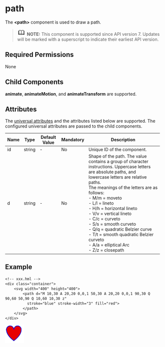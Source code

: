 # path

The  **<path\>**  component is used to draw a path.

>![](../../public_sys-resources/icon-note.gif) **NOTE:** 
>This component is supported since API version 7. Updates will be marked with a superscript to indicate their earliest API version.

## Required Permissions

None

## Child Components

**animate**,  **animateMotion**, and  **animateTransform**  are supported.

## Attributes

The  [universal attributes](js-components-svg-common-attributes.md)  and the attributes listed below are supported. The configured universal attributes are passed to the child components.

| Name | Type   | Default Value | Mandatory | Description                                                  |
| ---- | ------ | ------------- | --------- | ------------------------------------------------------------ |
| id   | string | -             | No        | Unique ID of the component.                                  |
| d    | string | -             | No        | Shape of the path. The value contains a group of character instructions. Uppercase letters are absolute paths, and lowercase letters are relative paths.<br/>The meanings of the letters are as follows:<br/>- M/m = moveto<br/>- L/l = lineto<br/>- H/h = horizontal lineto<br/>- V/v = vertical lineto<br/>- C/c = curveto<br/>- S/s = smooth curveto<br/>- Q/q = quadratic Belzier curve<br/>- T/t = smooth quadratic Belzier curveto<br/>- A/a = elliptical Arc<br/>- Z/z = closepath |


## Example

```
<!-- xxx.hml -->
<div class="container">
    <svg width="400" height="400">
        <path d="M 10,30 A 20,20 0,0,1 50,30 A 20,20 0,0,1 90,30 Q 90,60 50,90 Q 10,60 10,30 z"
          stroke="blue" stroke-width="3" fill="red">
        </path>
    </svg>
</div>
```

![](figures/en-us_image_0000001173164891.png)

